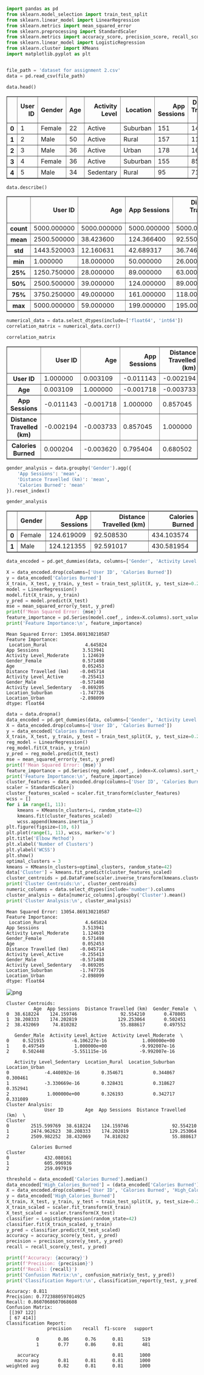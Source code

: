 ```python
import pandas as pd
from sklearn.model_selection import train_test_split
from sklearn.linear_model import LinearRegression
from sklearn.metrics import mean_squared_error
from sklearn.preprocessing import StandardScaler
from sklearn.metrics import accuracy_score, precision_score, recall_score, confusion_matrix, classification_report
from sklearn.linear_model import LogisticRegression
from sklearn.cluster import KMeans
import matplotlib.pyplot as plt


file_path = 'dataset for assignment 2.csv'
data = pd.read_csv(file_path)

data.head()

```




<div>
<style scoped>
    .dataframe tbody tr th:only-of-type {
        vertical-align: middle;
    }

    .dataframe tbody tr th {
        vertical-align: top;
    }

    .dataframe thead th {
        text-align: right;
    }
</style>
<table border="1" class="dataframe">
  <thead>
    <tr style="text-align: right;">
      <th></th>
      <th>User ID</th>
      <th>Gender</th>
      <th>Age</th>
      <th>Activity Level</th>
      <th>Location</th>
      <th>App Sessions</th>
      <th>Distance Travelled (km)</th>
      <th>Calories Burned</th>
    </tr>
  </thead>
  <tbody>
    <tr>
      <th>0</th>
      <td>1</td>
      <td>Female</td>
      <td>22</td>
      <td>Active</td>
      <td>Suburban</td>
      <td>151</td>
      <td>140</td>
      <td>728</td>
    </tr>
    <tr>
      <th>1</th>
      <td>2</td>
      <td>Male</td>
      <td>50</td>
      <td>Active</td>
      <td>Rural</td>
      <td>157</td>
      <td>115</td>
      <td>523</td>
    </tr>
    <tr>
      <th>2</th>
      <td>3</td>
      <td>Male</td>
      <td>36</td>
      <td>Active</td>
      <td>Urban</td>
      <td>178</td>
      <td>163</td>
      <td>795</td>
    </tr>
    <tr>
      <th>3</th>
      <td>4</td>
      <td>Female</td>
      <td>36</td>
      <td>Active</td>
      <td>Suburban</td>
      <td>155</td>
      <td>85</td>
      <td>715</td>
    </tr>
    <tr>
      <th>4</th>
      <td>5</td>
      <td>Male</td>
      <td>34</td>
      <td>Sedentary</td>
      <td>Rural</td>
      <td>95</td>
      <td>71</td>
      <td>439</td>
    </tr>
  </tbody>
</table>
</div>




```python
data.describe()
```




<div>
<style scoped>
    .dataframe tbody tr th:only-of-type {
        vertical-align: middle;
    }

    .dataframe tbody tr th {
        vertical-align: top;
    }

    .dataframe thead th {
        text-align: right;
    }
</style>
<table border="1" class="dataframe">
  <thead>
    <tr style="text-align: right;">
      <th></th>
      <th>User ID</th>
      <th>Age</th>
      <th>App Sessions</th>
      <th>Distance Travelled (km)</th>
      <th>Calories Burned</th>
    </tr>
  </thead>
  <tbody>
    <tr>
      <th>count</th>
      <td>5000.000000</td>
      <td>5000.000000</td>
      <td>5000.000000</td>
      <td>5000.000000</td>
      <td>5000.000000</td>
    </tr>
    <tr>
      <th>mean</th>
      <td>2500.500000</td>
      <td>38.423600</td>
      <td>124.366400</td>
      <td>92.550400</td>
      <td>432.316000</td>
    </tr>
    <tr>
      <th>std</th>
      <td>1443.520003</td>
      <td>12.160631</td>
      <td>42.689317</td>
      <td>36.746095</td>
      <td>187.427426</td>
    </tr>
    <tr>
      <th>min</th>
      <td>1.000000</td>
      <td>18.000000</td>
      <td>50.000000</td>
      <td>26.000000</td>
      <td>102.000000</td>
    </tr>
    <tr>
      <th>25%</th>
      <td>1250.750000</td>
      <td>28.000000</td>
      <td>89.000000</td>
      <td>63.000000</td>
      <td>285.000000</td>
    </tr>
    <tr>
      <th>50%</th>
      <td>2500.500000</td>
      <td>39.000000</td>
      <td>124.000000</td>
      <td>89.000000</td>
      <td>406.000000</td>
    </tr>
    <tr>
      <th>75%</th>
      <td>3750.250000</td>
      <td>49.000000</td>
      <td>161.000000</td>
      <td>118.000000</td>
      <td>560.000000</td>
    </tr>
    <tr>
      <th>max</th>
      <td>5000.000000</td>
      <td>59.000000</td>
      <td>199.000000</td>
      <td>195.000000</td>
      <td>987.000000</td>
    </tr>
  </tbody>
</table>
</div>




```python
numerical_data = data.select_dtypes(include=['float64', 'int64'])
correlation_matrix = numerical_data.corr()

correlation_matrix

```




<div>
<style scoped>
    .dataframe tbody tr th:only-of-type {
        vertical-align: middle;
    }

    .dataframe tbody tr th {
        vertical-align: top;
    }

    .dataframe thead th {
        text-align: right;
    }
</style>
<table border="1" class="dataframe">
  <thead>
    <tr style="text-align: right;">
      <th></th>
      <th>User ID</th>
      <th>Age</th>
      <th>App Sessions</th>
      <th>Distance Travelled (km)</th>
      <th>Calories Burned</th>
    </tr>
  </thead>
  <tbody>
    <tr>
      <th>User ID</th>
      <td>1.000000</td>
      <td>0.003109</td>
      <td>-0.011143</td>
      <td>-0.002194</td>
      <td>0.000204</td>
    </tr>
    <tr>
      <th>Age</th>
      <td>0.003109</td>
      <td>1.000000</td>
      <td>-0.001718</td>
      <td>-0.003733</td>
      <td>-0.003620</td>
    </tr>
    <tr>
      <th>App Sessions</th>
      <td>-0.011143</td>
      <td>-0.001718</td>
      <td>1.000000</td>
      <td>0.857045</td>
      <td>0.795404</td>
    </tr>
    <tr>
      <th>Distance Travelled (km)</th>
      <td>-0.002194</td>
      <td>-0.003733</td>
      <td>0.857045</td>
      <td>1.000000</td>
      <td>0.680502</td>
    </tr>
    <tr>
      <th>Calories Burned</th>
      <td>0.000204</td>
      <td>-0.003620</td>
      <td>0.795404</td>
      <td>0.680502</td>
      <td>1.000000</td>
    </tr>
  </tbody>
</table>
</div>




```python
gender_analysis = data.groupby('Gender').agg({
    'App Sessions': 'mean',
    'Distance Travelled (km)': 'mean',
    'Calories Burned': 'mean'
}).reset_index()

gender_analysis
```




<div>
<style scoped>
    .dataframe tbody tr th:only-of-type {
        vertical-align: middle;
    }

    .dataframe tbody tr th {
        vertical-align: top;
    }

    .dataframe thead th {
        text-align: right;
    }
</style>
<table border="1" class="dataframe">
  <thead>
    <tr style="text-align: right;">
      <th></th>
      <th>Gender</th>
      <th>App Sessions</th>
      <th>Distance Travelled (km)</th>
      <th>Calories Burned</th>
    </tr>
  </thead>
  <tbody>
    <tr>
      <th>0</th>
      <td>Female</td>
      <td>124.619009</td>
      <td>92.508530</td>
      <td>434.103574</td>
    </tr>
    <tr>
      <th>1</th>
      <td>Male</td>
      <td>124.121355</td>
      <td>92.591017</td>
      <td>430.581954</td>
    </tr>
  </tbody>
</table>
</div>




```python
data_encoded = pd.get_dummies(data, columns=['Gender', 'Activity Level', 'Location'])

X = data_encoded.drop(columns=['User ID', 'Calories Burned'])
y = data_encoded['Calories Burned']
X_train, X_test, y_train, y_test = train_test_split(X, y, test_size=0.2, random_state=42)
model = LinearRegression()
model.fit(X_train, y_train)
y_pred = model.predict(X_test)
mse = mean_squared_error(y_test, y_pred)
print(f'Mean Squared Error: {mse}')
feature_importance = pd.Series(model.coef_, index=X.columns).sort_values(ascending=False)
print('Feature Importance:\n', feature_importance)
```

    Mean Squared Error: 13054.869130210587
    Feature Importance:
     Location_Rural              4.645824
    App Sessions                3.513941
    Activity Level_Moderate     1.124619
    Gender_Female               0.571498
    Age                         0.052453
    Distance Travelled (km)    -0.045714
    Activity Level_Active      -0.255413
    Gender_Male                -0.571498
    Activity Level_Sedentary   -0.869205
    Location_Suburban          -1.747726
    Location_Urban             -2.898099
    dtype: float64
    


```python
data = data.dropna()
data_encoded = pd.get_dummies(data, columns=['Gender', 'Activity Level', 'Location'])
X = data_encoded.drop(columns=['User ID', 'Calories Burned'])
y = data_encoded['Calories Burned']
X_train, X_test, y_train, y_test = train_test_split(X, y, test_size=0.2, random_state=42)
reg_model = LinearRegression()
reg_model.fit(X_train, y_train)
y_pred = reg_model.predict(X_test)
mse = mean_squared_error(y_test, y_pred)
print(f'Mean Squared Error: {mse}')
feature_importance = pd.Series(reg_model.coef_, index=X.columns).sort_values(ascending=False)
print('Feature Importance:\n', feature_importance)
cluster_features = data_encoded.drop(columns=['User ID', 'Calories Burned'])
scaler = StandardScaler()
cluster_features_scaled = scaler.fit_transform(cluster_features)
wcss = []
for i in range(1, 11):
    kmeans = KMeans(n_clusters=i, random_state=42)
    kmeans.fit(cluster_features_scaled)
    wcss.append(kmeans.inertia_)
plt.figure(figsize=(10, 6))
plt.plot(range(1, 11), wcss, marker='o')
plt.title('Elbow Method')
plt.xlabel('Number of Clusters')
plt.ylabel('WCSS')
plt.show()
optimal_clusters = 3
kmeans = KMeans(n_clusters=optimal_clusters, random_state=42)
data['Cluster'] = kmeans.fit_predict(cluster_features_scaled)
cluster_centroids = pd.DataFrame(scaler.inverse_transform(kmeans.cluster_centers_), columns=cluster_features.columns)
print('Cluster Centroids:\n', cluster_centroids)
numeric_columns = data.select_dtypes(include='number').columns
cluster_analysis = data[numeric_columns].groupby('Cluster').mean()
print('Cluster Analysis:\n', cluster_analysis)
```

    Mean Squared Error: 13054.869130210587
    Feature Importance:
     Location_Rural              4.645824
    App Sessions                3.513941
    Activity Level_Moderate     1.124619
    Gender_Female               0.571498
    Age                         0.052453
    Distance Travelled (km)    -0.045714
    Activity Level_Active      -0.255413
    Gender_Male                -0.571498
    Activity Level_Sedentary   -0.869205
    Location_Suburban          -1.747726
    Location_Urban             -2.898099
    dtype: float64
    


    
![png](/output_5_1.png)
    


    Cluster Centroids:
              Age  App Sessions  Distance Travelled (km)  Gender_Female  \
    0  38.618224    124.159746                92.554210       0.478085   
    1  38.208333    174.202819               129.253064       0.502451   
    2  38.432069     74.810282                55.888617       0.497552   
    
       Gender_Male  Activity Level_Active  Activity Level_Moderate  \
    0     0.521915          -6.106227e-16             1.000000e+00   
    1     0.497549           1.000000e+00            -9.992007e-16   
    2     0.502448          -5.551115e-16            -9.992007e-16   
    
       Activity Level_Sedentary  Location_Rural  Location_Suburban  Location_Urban  
    0             -4.440892e-16        0.354671           0.344867        0.300461  
    1             -3.330669e-16        0.328431           0.318627        0.352941  
    2              1.000000e+00        0.326193           0.342717        0.331089  
    Cluster Analysis:
                  User ID        Age  App Sessions  Distance Travelled (km)  \
    Cluster                                                                  
    0        2515.599769  38.618224    124.159746                92.554210   
    1        2474.962623  38.208333    174.202819               129.253064   
    2        2509.982252  38.432069     74.810282                55.888617   
    
             Calories Burned  
    Cluster                   
    0             432.080161  
    1             605.996936  
    2             259.097919  
    


```python
threshold = data_encoded['Calories Burned'].median()
data_encoded['High_Calories_Burned'] = (data_encoded['Calories Burned'] > threshold).astype(int)
X = data_encoded.drop(columns=['User ID', 'Calories Burned', 'High_Calories_Burned'])
y = data_encoded['High_Calories_Burned']
X_train, X_test, y_train, y_test = train_test_split(X, y, test_size=0.2, random_state=42)
X_train_scaled = scaler.fit_transform(X_train)
X_test_scaled = scaler.transform(X_test)
classifier = LogisticRegression(random_state=42)
classifier.fit(X_train_scaled, y_train)
y_pred = classifier.predict(X_test_scaled)
accuracy = accuracy_score(y_test, y_pred)
precision = precision_score(y_test, y_pred)
recall = recall_score(y_test, y_pred)

print(f'Accuracy: {accuracy}')
print(f'Precision: {precision}')
print(f'Recall: {recall}')
print('Confusion Matrix:\n', confusion_matrix(y_test, y_pred))
print('Classification Report:\n', classification_report(y_test, y_pred))
```

    Accuracy: 0.811
    Precision: 0.7723880597014925
    Recall: 0.8607068607068608
    Confusion Matrix:
     [[397 122]
     [ 67 414]]
    Classification Report:
                   precision    recall  f1-score   support
    
               0       0.86      0.76      0.81       519
               1       0.77      0.86      0.81       481
    
        accuracy                           0.81      1000
       macro avg       0.81      0.81      0.81      1000
    weighted avg       0.82      0.81      0.81      1000
    
    


```python

```
